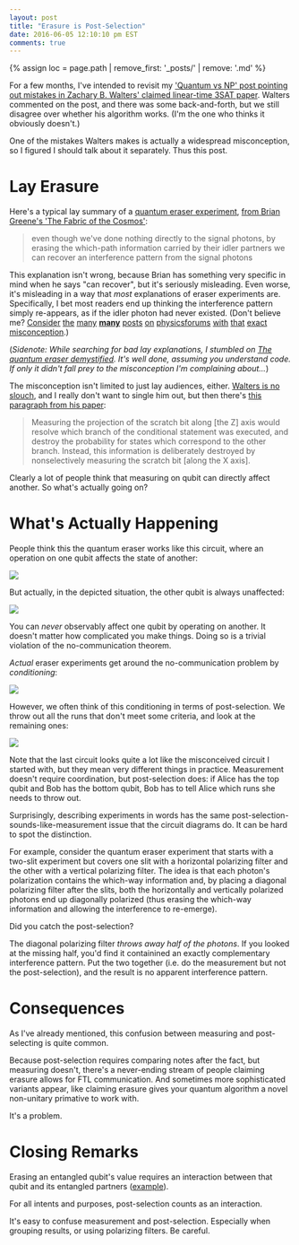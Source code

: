 ```yaml
---
layout: post
title: "Erasure is Post-Selection"
date: 2016-06-05 12:10:10 pm EST
comments: true
---
```


{% assign loc = page.path | remove_first: '_posts/' | remove: '.md' %}

For a few months, I've intended to revisit my ['Quantum vs NP' post pointing out mistakes in Zachary B. Walters' claimed linear-time 3SAT paper](http://algorithmicassertions.com/quantum/2015/11/01/Walters-Claimed-Quantum-Linear-3SAT.html).
Walters commented on the post, and there was some back-and-forth, but we still disagree over whether his algorithm works.
(I'm the one who thinks it obviously doesn't.)

One of the mistakes Walters makes is actually a widespread misconception, so I figured I should talk about it separately.
Thus this post.

# Lay Erasure

Here's a typical lay summary of a [quantum eraser experiment](https://en.wikipedia.org/wiki/Quantum_eraser_experiment), [from Brian Greene's 'The Fabric of the Cosmos'](https://books.google.com/books?id=DNd2K6mxLpIC&lpg=PA197&dq=%22even%20though%20we%E2%80%99ve%20done%20nothing%20directly%20to%20the%20signal%20photons%22&pg=PA195#v=onepage&q=%22even%20though%20we%E2%80%99ve%20done%20nothing%20directly%20to%20the%20signal%20photons%22&f=false):

> even though we've done nothing directly to the signal photons, by erasing the which-path information carried by their idler partners we can recover an interference pattern from the signal photons 

This explanation isn't wrong, because Brian has something very specific in mind when he says "can recover", but it's seriously misleading.
Even worse, it's misleading in a way that *most* explanations of eraser experiments are.
Specifically, I bet most readers end up thinking the interference pattern simply re-appears, as if the idler photon had never existed.
(Don't believe me?
[Consider](https://www.physicsforums.com/threads/time-travel-quantum-eraser-experiments.75159/)
[the](https://www.physicsforums.com/threads/ftl-and-coincidence-counter.506453/)
[many](https://www.physicsforums.com/threads/new-quantum-experiments-and-its-implications.599945/)
[**many**](https://www.physicsforums.com/threads/delayed-choice-quantum-eraser.158413/) 
[posts](https://www.physicsforums.com/threads/delayed-choice-quantum-eraser-communication.693936/) 
[on](https://www.physicsforums.com/threads/quantum-eraser-and-super-luminous-communication.631263/) 
[physicsforums](https://www.physicsforums.com/threads/why-wouldnt-this-experiment-allow-superluminal-communication.686650/) 
[with](https://www.physicsforums.com/threads/delayed-choice-bell-state-quantum-eraser.122297/) 
[that](https://www.physicsforums.com/threads/ftl-communication.221978/) 
[exact](https://www.physicsforums.com/threads/quantum-entanglement-communication.591176/) 
[misconception](https://www.physicsforums.com/threads/questions-about-delayed-choice-quantum-eraser.15769/#post-502788).)

(*Sidenote: While searching for bad lay explanations, I stumbled on [The quantum eraser demystified](http://jliszka.github.io/2014/07/31/the-quantum-eraser.html).
It's well done, assuming you understand code.
If only it didn't fall prey to the misconception I'm complaining about...*)

The misconception isn't limited to just lay audiences, either.
[Walters is no slouch](https://www.researchgate.net/profile/Zachary_Walters/publications), and I really don't want to single him out, but then there's [this paragraph from his paper](http://arxiv.org/pdf/1510.00409v4.pdf):

> Measuring the projection of the scratch bit along [the Z] axis would resolve which branch of the conditional statement was executed, and destroy the probability for states which correspond to the other branch.
> Instead, this information is deliberately destroyed by nonselectively measuring the scratch bit [along the X axis].

Clearly a lot of people think that measuring on qubit can directly affect another.
So what's actually going on?

# What's Actually Happening

People think this the quantum eraser works like this circuit, where an operation on one qubit affects the state of another:

<img src="/assets/{{ loc }}/eraser-wrong.png"/>

But actually, in the depicted situation, the other qubit is always unaffected:

<img src="/assets/{{ loc }}/eraser-wrong-with-correct-state.png"/>

You can *never* observably affect one qubit by operating on another.
It doesn't matter how complicated you make things.
Doing so is a trivial violation of the no-communication theorem.

*Actual* eraser experiments get around the no-communication problem by *conditioning*:

<img src="/assets/{{ loc }}/eraser-conditioned.png"/>

However, we often think of this conditioning in terms of post-selection.
We throw out all the runs that don't meet some criteria, and look at the remaining ones:

<img src="/assets/{{ loc }}/eraser-postselected.png"/>

Note that the last circuit looks quite a lot like the misconceived circuit I started with, but they mean very different things in practice.
Measurement doesn't require coordination, but post-selection does: if Alice has the top qubit and Bob has the bottom qubit, Bob has to tell Alice which runs she needs to throw out.

Surprisingly, describing experiments in words has the same post-selection-sounds-like-measurement issue that the circuit diagrams do.
It can be hard to spot the distinction.

For example, consider the quantum eraser experiment that starts with a two-slit experiment but covers one slit with a horizontal polarizing filter and the other with a vertical polarizing filter.
The idea is that each photon's polarization contains the which-way information and, by placing a diagonal polarizing filter after the slits, both the horizontally and vertically polarized photons end up diagonally polarized (thus erasing the which-way information and allowing the interference to re-emerge).

Did you catch the post-selection?

The diagonal polarizing filter *throws away half of the photons*.
If you looked at the missing half, you'd find it containined an exactly complementary interference pattern.
Put the two together (i.e. do the measurement but not the post-selection), and the result is no apparent interference pattern.

# Consequences

As I've already mentioned, this confusion between measuring and post-selecting is quite common.

Because post-selection requires comparing notes after the fact, but measuring doesn't, there's a never-ending stream of people claiming erasure allows for FTL communication.
And sometimes more sophisticated variants appear, like claiming erasure gives your quantum algorithm a novel non-unitary primative to work with.

It's a problem.

# Closing Remarks

Erasing an entangled qubit's value requires an interaction between that qubit and its entangled partners ([example](/quantum/2015/09/02/Partially-Erasing-Entanglement-with-Measurement.html)).

For all intents and purposes, post-selection counts as an interaction.

It's easy to confuse measurement and post-selection.
Especially when grouping results, or using polarizing filters.
Be careful.
